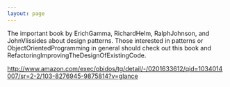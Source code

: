 ```yaml
---
layout: page
---
```


The important book by ErichGamma, RichardHelm, RalphJohnson, and JohnVlissides about design patterns.  Those interested in patterns or ObjectOrientedProgramming in general should check out this book and RefactoringImprovingTheDesignOfExistingCode.

http://www.amazon.com/exec/obidos/tg/detail/-/0201633612/qid=1034014007/sr=2-2/103-8276945-9875814?v=glance
